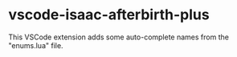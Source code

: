 # vscode-isaac-afterbirth-plus

This VSCode extension adds some auto-complete names from the "enums.lua" file.
